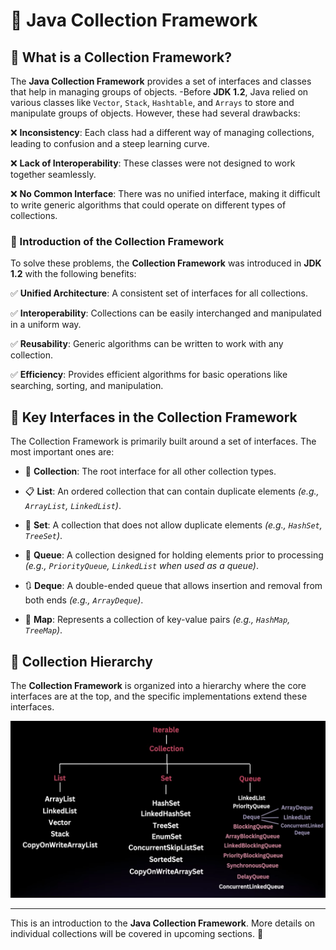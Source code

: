 # 🌟 Java Collection Framework

## 🎯 What is a Collection Framework?
The **Java Collection Framework** provides a set of interfaces and classes that help in managing groups of objects. 
-Before **JDK 1.2**, Java relied on various classes like `Vector`, `Stack`, `Hashtable`, and `Arrays` to store and manipulate groups of objects. However, these had several drawbacks:

❌ **Inconsistency**: Each class had a different way of managing collections, leading to confusion and a steep learning curve.

❌ **Lack of Interoperability**: These classes were not designed to work together seamlessly.

❌ **No Common Interface**: There was no unified interface, making it difficult to write generic algorithms that could operate on different types of collections.

### 🚀 Introduction of the Collection Framework
To solve these problems, the **Collection Framework** was introduced in **JDK 1.2** with the following benefits:

✅ **Unified Architecture**: A consistent set of interfaces for all collections.

✅ **Interoperability**: Collections can be easily interchanged and manipulated in a uniform way.

✅ **Reusability**: Generic algorithms can be written to work with any collection.

✅ **Efficiency**: Provides efficient algorithms for basic operations like searching, sorting, and manipulation.

## 🔑 Key Interfaces in the Collection Framework
The Collection Framework is primarily built around a set of interfaces. The most important ones are:

- 📌 **Collection**: The root interface for all other collection types.

- 📋 **List**: An ordered collection that can contain duplicate elements *(e.g., `ArrayList`, `LinkedList`)*.

- 🔳 **Set**: A collection that does not allow duplicate elements *(e.g., `HashSet`, `TreeSet`)*.
- 🔄 **Queue**: A collection designed for holding elements prior to processing *(e.g., `PriorityQueue`, `LinkedList` when used as a queue)*.

- 🔃 **Deque**: A double-ended queue that allows insertion and removal from both ends *(e.g., `ArrayDeque`)*.

- 🔑 **Map**: Represents a collection of key-value pairs *(e.g., `HashMap`, `TreeMap`)*.

## 📂 Collection Hierarchy
The **Collection Framework** is organized into a hierarchy where the core interfaces are at the top, and the specific implementations extend these interfaces.

![Collection Framework Hierarchy](./img/collections_hierarchy.png)

---

This is an introduction to the **Java Collection Framework**. More details on individual collections will be covered in upcoming sections. 🚀
